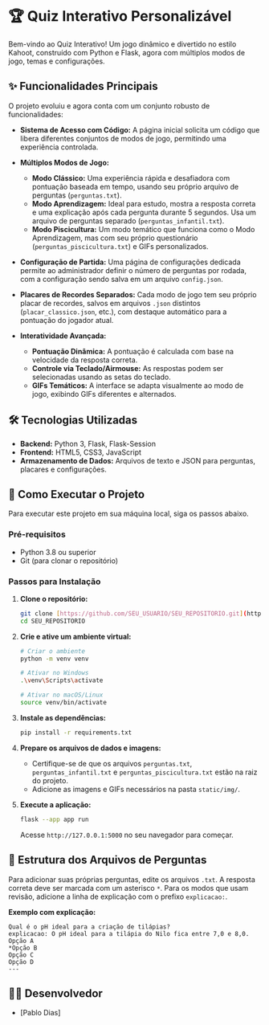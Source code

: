 # 🏆 Quiz Interativo Personalizável

Bem-vindo ao Quiz Interativo! Um jogo dinâmico e divertido no estilo Kahoot, construído com Python e Flask, agora com múltiplos modos de jogo, temas e configurações.

## ✨ Funcionalidades Principais

O projeto evoluiu e agora conta com um conjunto robusto de funcionalidades:

* **Sistema de Acesso com Código:** A página inicial solicita um código que libera diferentes conjuntos de modos de jogo, permitindo uma experiência controlada.

* **Múltiplos Modos de Jogo:**
    * **Modo Clássico:** Uma experiência rápida e desafiadora com pontuação baseada em tempo, usando seu próprio arquivo de perguntas (`perguntas.txt`).
    * **Modo Aprendizagem:** Ideal para estudo, mostra a resposta correta e uma explicação após cada pergunta durante 5 segundos. Usa um arquivo de perguntas separado (`perguntas_infantil.txt`).
    * **Modo Piscicultura:** Um modo temático que funciona como o Modo Aprendizagem, mas com seu próprio questionário (`perguntas_piscicultura.txt`) e GIFs personalizados.

* **Configuração de Partida:** Uma página de configurações dedicada permite ao administrador definir o número de perguntas por rodada, com a configuração sendo salva em um arquivo `config.json`.

* **Placares de Recordes Separados:** Cada modo de jogo tem seu próprio placar de recordes, salvos em arquivos `.json` distintos (`placar_classico.json`, etc.), com destaque automático para a pontuação do jogador atual.

* **Interatividade Avançada:**
    * **Pontuação Dinâmica:** A pontuação é calculada com base na velocidade da resposta correta.
    * **Controle via Teclado/Airmouse:** As respostas podem ser selecionadas usando as setas do teclado.
    * **GIFs Temáticos:** A interface se adapta visualmente ao modo de jogo, exibindo GIFs diferentes e alternados.

## 🛠️ Tecnologias Utilizadas

* **Backend:** Python 3, Flask, Flask-Session
* **Frontend:** HTML5, CSS3, JavaScript
* **Armazenamento de Dados:** Arquivos de texto e JSON para perguntas, placares e configurações.

## 🚀 Como Executar o Projeto

Para executar este projeto em sua máquina local, siga os passos abaixo.

### Pré-requisitos
* Python 3.8 ou superior
* Git (para clonar o repositório)

### Passos para Instalação

1.  **Clone o repositório:**
    ```bash
    git clone [https://github.com/SEU_USUARIO/SEU_REPOSITORIO.git](https://github.com/SEU_USUARIO/SEU_REPOSITORIO.git)
    cd SEU_REPOSITORIO
    ```

2.  **Crie e ative um ambiente virtual:**
    ```bash
    # Criar o ambiente
    python -m venv venv

    # Ativar no Windows
    .\venv\Scripts\activate

    # Ativar no macOS/Linux
    source venv/bin/activate
    ```

3.  **Instale as dependências:**
    ```bash
    pip install -r requirements.txt
    ```

4.  **Prepare os arquivos de dados e imagens:**
    * Certifique-se de que os arquivos `perguntas.txt`, `perguntas_infantil.txt` e `perguntas_piscicultura.txt` estão na raiz do projeto.
    * Adicione as imagens e GIFs necessários na pasta `static/img/`.

5.  **Execute a aplicação:**
    ```bash
    flask --app app run
    ```
    Acesse `http://127.0.0.1:5000` no seu navegador para começar.

## 📝 Estrutura dos Arquivos de Perguntas

Para adicionar suas próprias perguntas, edite os arquivos `.txt`. A resposta correta deve ser marcada com um asterisco `*`. Para os modos que usam revisão, adicione a linha de explicação com o prefixo `explicacao:`.

**Exemplo com explicação:**
```
Qual é o pH ideal para a criação de tilápias?
explicacao: O pH ideal para a tilápia do Nilo fica entre 7,0 e 8,0.
Opção A
*Opção B
Opção C
Opção D
---
```

## 👨‍💻 Desenvolvedor

* [Pablo Dias]